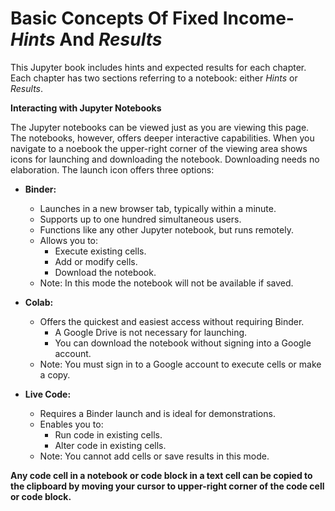 # Basic Concepts Of Fixed Income- *Hints* And *Results*

This Jupyter book includes hints and expected results for each chapter. Each chapter has two sections referring to a notebook: either *Hints* or *Results*.



**Interacting with Jupyter Notebooks**

The Jupyter notebooks can be viewed just as you are viewing this page. The notebooks, however, offers deeper interactive capabilities.  When you navigate to a noebook the upper-right corner of the viewing area shows icons for launching and downloading the notebook.  Downloading needs no elaboration.  The launch icon offers three options:

* **Binder:**
    * Launches in a new browser tab, typically within a minute. 
    * Supports up to one hundred simultaneous users.
    * Functions like any other Jupyter notebook, but runs remotely.
    * Allows you to:
        * Execute existing cells.
        * Add or modify cells.
        * Download the notebook.
    * Note: In this mode the notebook will not be available if saved. 

* **Colab:**
    * Offers the quickest and easiest access without requiring Binder.
        * A Google Drive is not necessary for launching.
        * You can download the notebook without signing into a Google account.
    * Note: You must sign in to a Google account to execute cells or make a copy.
      

* **Live Code:**
    * Requires a Binder launch and is ideal for demonstrations.
    * Enables you to:
        * Run code in existing cells.
        * Alter code in existing cells.
    * Note: You cannot add cells or save results in this mode.

**Any code cell in a notebook or code block in a text cell can be copied to the clipboard by moving your cursor to upper-right corner of the code cell or code block.**


```{tableofcontents}
```
